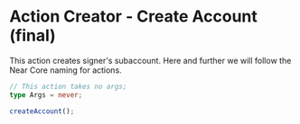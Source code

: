 # Action Creator - Create Account (final)
This action creates signer's subaccount.
Here and further we will follow the Near Core naming for actions.

```ts
// This action takes no args;
type Args = never;

createAccount();
```
